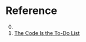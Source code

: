 # Reference

0. []()
0. [The Code Is the To-Do List](https://www.executeprogram.com/blog/the-code-is-the-to-do-list)

